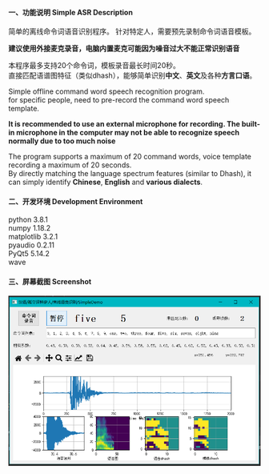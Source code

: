#### 一、功能说明  Simple ASR Description  
简单的离线命令词语音识别程序。
针对特定人，需要预先录制命令词语音模板。

**建议使用外接麦克录音，电脑内置麦克可能因为噪音过大不能正常识别语音**

本程序最多支持20个命令词，模板录音最长时间20秒。    
直接匹配语谱图特征（类似dhash），能够简单识别**中文**、**英文**及各种**方言口语**。
 

Simple offline command word speech recognition program.    
for specific people, need to pre-record the command word speech template.    

**It is recommended to use an external microphone for recording. 
The built-in microphone in the computer may not be able to 
recognize speech normally due to too much noise**    

The program supports a maximum of 20 command words, 
voice template recording a maximum of 20 seconds.        
By directly matching the language spectrum features (similar to Dhash), 
it can simply identify **Chinese**, **English** and **various dialects**.    

#### 二、开发环境 Development Environment
python  3.8.1        
numpy  1.18.2   
matplotlib  3.2.1        
pyaudio  0.2.11           
PyQt5  5.14.2      
wave    


#### 三、屏幕截图 Screenshot    

![](.Readme_images/V010_screenshot.png)


